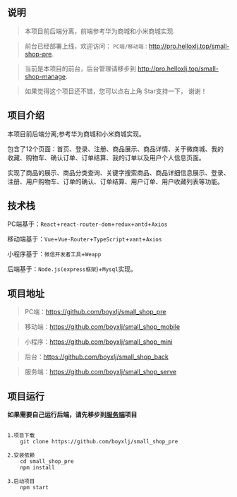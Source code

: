 ## 说明
> 本项目前后端分离，前端参考华为商城和小米商城实现.

> 前台已经部署上线，欢迎访问：
> `PC端/移动端：`http://pro.helloxlj.top/small-shop-pre.

> 当前是本项目的前台，后台管理请移步到 <a href='http://pro.helloxlj.top/small-shop-manage' target="_blank">http://pro.helloxlj.top/small-shop-manage</a>.

> 如果觉得这个项目还不错，您可以点右上角 Star支持一下， 谢谢！


## 项目介绍
本项目前后端分离;参考华为商城和小米商城实现。


包含了12个页面：首页、登录、注册、商品展示、商品详情、关于微商城、我的收藏、购物车、确认订单、订单结算、我的订单以及用户个人信息页面。

实现了商品的展示、商品分类查询、关键字搜索商品、商品详细信息展示、登录、注册、用户购物车、订单的确认、订单结算、用户订单、用户收藏列表等功能。

## 技术栈
PC端基于：`React`+`react-router-dom`+`redux`+`antd`+`Axios`

移动端基于：`Vue`+`Vue-Router`+`TypeScript`+`vant`+`Axios`

小程序基于：`微信开发者工具`+`Weapp`

后端基于：`Node.js(express框架`)+`Mysql`实现。

## 项目地址
> PC端：<a href='https://github.com/boyxlj/small_shop_pre' target="_blank">https://github.com/boyxlj/small_shop_pre</a>

> 移动端：<a href='https://github.com/boyxlj/small_shop_mobile' target="_blank">https://github.com/boyxlj/small_shop_mobile</a>

> 小程序：<a href='https://github.com/codeXlj/small_shop_mini' target="_blank">https://github.com/boyxlj/small_shop_mini</a>

> 后台：<a href='https://github.com/boyxlj/small_shop_back' target="_blank">https://github.com/boyxlj/small_shop_back</a>

> 服务端：<a href='https://github.com/codeXlj/small-shop-serve' target="_blank">https://github.com/boyxlj/small_shop_serve</a>

## 项目运行

**如果需要自己运行后端，请先移步到<a href='https://github.com/codeXlj/small-shop-serve' target="_blank">服务端</a>项目**

```

1.项目下载
	git clone https://github.com/boyxlj/small_shop_pre

2.安装依赖
	cd small_shop_pre
	npm install
	
3.启动项目
	npm start
	
```
